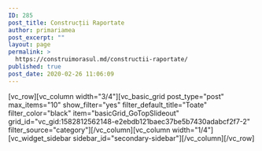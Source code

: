 ```yaml
---
ID: 285
post_title: Construcții Raportate
author: primariamea
post_excerpt: ""
layout: page
permalink: >
  https://construimorasul.md/constructii-raportate/
published: true
post_date: 2020-02-26 11:06:09
---
```

<p>[vc_row][vc_column width="3/4"][vc_basic_grid post_type="post" max_items="10" show_filter="yes" filter_default_title="Toate" filter_color="black" item="basicGrid_GoTopSlideout" grid_id="vc_gid:1582812562148-e2ebdb121baec37be5b7430adabcf2f7-2" filter_source="category"][/vc_column][vc_column width="1/4"][vc_widget_sidebar sidebar_id="secondary-sidebar"][/vc_column][/vc_row]</p>